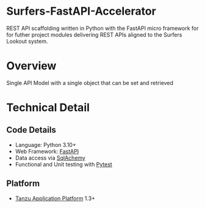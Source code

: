 # Surfers-FastAPI-Accelerator
REST API scaffolding written in Python with the FastAPI micro framework for for futher project modules delivering REST APIs aligned to the Surfers Lookout system. 

# Overview
Single API Model with a single object that can be set and retrieved


# Technical Detail
## Code Details
- Language: Python 3.10+
- Web Framework: [FastAPI](https://fastapi.tiangolo.com/) 
- Data access via [SqlAchemy](https://www.sqlalchemy.org/) 
- Functional and Unit testing with [Pytest](https://docs.pytest.org)

## Platform
- [Tanzu Application Platform](https://tanzu.vmware.com/application-platform) 1.3+

